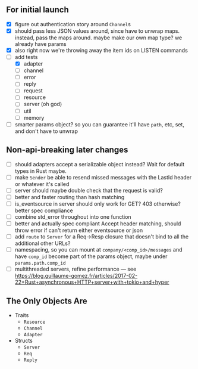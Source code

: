 ## For initial launch

- [x] figure out authentication story around `Channel`s
- [x] should pass less JSON values around, since have to unwrap maps. instead, pass the maps around. maybe make our own map type? we already have params
- [x] also right now we're throwing away the item ids on LISTEN commands
- [ ] add tests
  - [x] adapter
  - [ ] channel
  - [ ] error
  - [ ] reply
  - [ ] request
  - [ ] resource
  - [ ] server (oh god)
  - [ ] util
  - [ ] memory
- [ ] smarter params object? so you can guarantee it'll have `path`, etc, set, and don't have to unwrap

## Non-api-breaking later changes
- [ ] should adapters accept a serializable object instead? Wait for default types in Rust maybe.
- [ ] make `Sender` be able to resend missed messages with the LastId header or whatever it's called
- [ ] server should maybe double check that the request is valid?
- [ ] better and faster routing than hash matching
- [ ] is_eventsource in server should only work for GET? 403 otherwise? better spec compliance
- [ ] combine std_error throughout into one function
- [ ] better and actually spec compliant Accept header matching, should throw error if can't return either eventsource or json
- [ ] add `route` to `Server` for a Req->Resp closure that doesn't bind to all the additional other URLs?
- [ ] namespacing, so you can mount at `company/<comp_id>/messages` and have `comp_id` become part of the params object, maybe under `params.path.comp_id`
- [ ] multithreaded servers, refine performance — see https://blog.guillaume-gomez.fr/articles/2017-02-22+Rust+asynchronous+HTTP+server+with+tokio+and+hyper

## The Only Objects Are

- Traits
  - `Resource`
  - `Channel`
  - `Adapter`
- Structs
  - `Server`
  - `Req`
  - `Reply`
